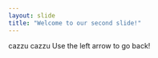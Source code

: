 ```yaml
---
layout: slide
title: "Welcome to our second slide!"
---
```

cazzu cazzu
Use the left arrow to go back!
